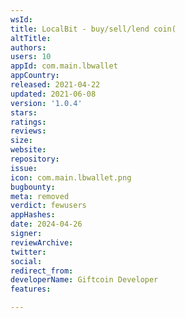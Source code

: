```yaml
---
wsId: 
title: LocalBit - buy/sell/lend coin(
altTitle: 
authors: 
users: 10
appId: com.main.lbwallet
appCountry: 
released: 2021-04-22
updated: 2021-06-08
version: '1.0.4'
stars: 
ratings: 
reviews: 
size: 
website: 
repository: 
issue: 
icon: com.main.lbwallet.png
bugbounty: 
meta: removed
verdict: fewusers
appHashes: 
date: 2024-04-26
signer: 
reviewArchive: 
twitter: 
social: 
redirect_from: 
developerName: Giftcoin Developer
features: 

---
```


